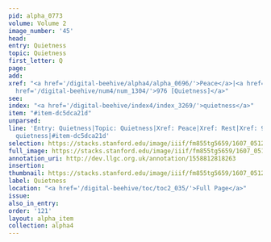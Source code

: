 ```yaml
---
pid: alpha_0773
volume: Volume 2
image_number: '45'
head:
entry: Quietness
topic: Quietness
first_letter: Q
page:
add:
xref: "<a href='/digital-beehive/alpha4/alpha_0696/'>Peace</a>|<a href='/digital-beehive/alpha4/alpha_0802/'>Rest</a>|<a
  href='/digital-beehive/num4/num_1304/'>976 [Quietness]</a>"
see:
index: "<a href='/digital-beehive/index4/index_3269/'>quietness</a>"
item: "#item-dc5dca21d"
unparsed:
line: 'Entry: Quietness|Topic: Quietness|Xref: Peace|Xref: Rest|Xref: 976 [Quietness]|Index:
  quietness|#item-dc5dca21d'
selection: https://stacks.stanford.edu/image/iiif/fm855tg5659/1607_0512/314,2512,3037,407/full/0/default.jpg
full_image: https://stacks.stanford.edu/image/iiif/fm855tg5659/1607_0512/full/full/0/default.jpg
annotation_uri: http://dev.llgc.org.uk/annotation/1558812818263
insertion:
thumbnail: https://stacks.stanford.edu/image/iiif/fm855tg5659/1607_0512/314,2512,600,180/250,/0/default.jpg
label: Quietness
location: "<a href='/digital-beehive/toc/toc2_035/'>Full Page</a>"
issue:
also_in_entry:
order: '121'
layout: alpha_item
collection: alpha4
---
```

